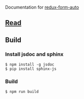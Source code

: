 Documentation for [redux-form-auto](https://github.com/dgonz64/redux-form-auto)

## [Read](https://dgonz64.github.io/redux-form-auto/)

## Build

### Install jsdoc and sphinx

    $ npm install -g jsdoc
    $ pip install sphinx-js

### Build

    $ npm run build
